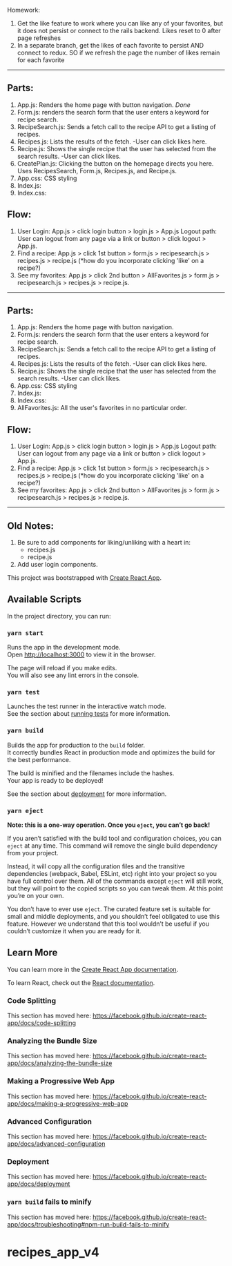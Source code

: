 Homework: 
1. Get the like feature to work where you can like any of your favorites, but it does not persist or connect to the rails backend. Likes reset to 0 after page refreshes
2. In a separate branch, get the likes of each favorite to persist AND connect to redux. SO if we refresh the page the number of likes remain for each favorite

_______________________________________________________________
## Parts:
1. App.js: Renders the home page with button navigation. *Done*
2. Form.js: renders the search form that the user enters a keyword for recipe search.
3. RecipeSearch.js: Sends a fetch call to the recipe API to get a listing of recipes.
4. Recipes.js: Lists the results of the fetch. 
    -User can click likes here.
5. Recipe.js: Shows the single recipe that the user has selected from the search results.
    -User can click likes.
6. CreatePlan.js: Clicking the button on the homepage directs you here. Uses RecipesSearch, 
Form.js, Recipes.js, and Recipe.js.
6. App.css: CSS styling
7. Index.js:
8. Index.css:


## Flow:
1. User Login: App.js > click login button > login.js > App.js
Logout path: User can logout from any page via a link or button > click logout > App.js.
2. Find a recipe: App.js > click 1st button > form.js > recipesearch.js > recipes.js > recipe.js (*how do you incorporate clicking 'like' on a recipe?)
3. See my favorites: App.js > click 2nd button > AllFavorites.js > form.js > recipesearch.js > recipes.js > recipe.js.

***************************************************************************
## Parts:
1. App.js: Renders the home page with button navigation.
2. Form.js: renders the search form that the user enters a keyword for recipe search.
3. RecipeSearch.js: Sends a fetch call to the recipe API to get a listing of recipes.
4. Recipes.js: Lists the results of the fetch. 
    -User can click likes here.
5. Recipe.js: Shows the single recipe that the user has selected from the search results.
    -User can click likes.
6. App.css: CSS styling
7. Index.js:
8. Index.css:
9. AllFavorites.js: All the user's favorites in no particular order.

## Flow:
1. User Login: App.js > click login button > login.js > App.js
Logout path: User can logout from any page via a link or button > click logout > App.js.
2. Find a recipe: App.js > click 1st button > form.js > recipesearch.js > recipes.js > recipe.js (*how do you incorporate clicking 'like' on a recipe?)
3. See my favorites: App.js > click 2nd button > AllFavorites.js > form.js > recipesearch.js > recipes.js > recipe.js.

**************************
## Old Notes:
1. Be sure to add components for liking/unliking with a heart in:
    - recipes.js
    - recipe.js
2. Add user login components.




This project was bootstrapped with [Create React App](https://github.com/facebook/create-react-app).

## Available Scripts

In the project directory, you can run:

### `yarn start`

Runs the app in the development mode.<br />
Open [http://localhost:3000](http://localhost:3000) to view it in the browser.

The page will reload if you make edits.<br />
You will also see any lint errors in the console.

### `yarn test`

Launches the test runner in the interactive watch mode.<br />
See the section about [running tests](https://facebook.github.io/create-react-app/docs/running-tests) for more information.

### `yarn build`

Builds the app for production to the `build` folder.<br />
It correctly bundles React in production mode and optimizes the build for the best performance.

The build is minified and the filenames include the hashes.<br />
Your app is ready to be deployed!

See the section about [deployment](https://facebook.github.io/create-react-app/docs/deployment) for more information.

### `yarn eject`

**Note: this is a one-way operation. Once you `eject`, you can’t go back!**

If you aren’t satisfied with the build tool and configuration choices, you can `eject` at any time. This command will remove the single build dependency from your project.

Instead, it will copy all the configuration files and the transitive dependencies (webpack, Babel, ESLint, etc) right into your project so you have full control over them. All of the commands except `eject` will still work, but they will point to the copied scripts so you can tweak them. At this point you’re on your own.

You don’t have to ever use `eject`. The curated feature set is suitable for small and middle deployments, and you shouldn’t feel obligated to use this feature. However we understand that this tool wouldn’t be useful if you couldn’t customize it when you are ready for it.

## Learn More

You can learn more in the [Create React App documentation](https://facebook.github.io/create-react-app/docs/getting-started).

To learn React, check out the [React documentation](https://reactjs.org/).

### Code Splitting

This section has moved here: https://facebook.github.io/create-react-app/docs/code-splitting

### Analyzing the Bundle Size

This section has moved here: https://facebook.github.io/create-react-app/docs/analyzing-the-bundle-size

### Making a Progressive Web App

This section has moved here: https://facebook.github.io/create-react-app/docs/making-a-progressive-web-app

### Advanced Configuration

This section has moved here: https://facebook.github.io/create-react-app/docs/advanced-configuration

### Deployment

This section has moved here: https://facebook.github.io/create-react-app/docs/deployment

### `yarn build` fails to minify

This section has moved here: https://facebook.github.io/create-react-app/docs/troubleshooting#npm-run-build-fails-to-minify
# recipes_app_v4
